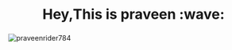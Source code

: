 <h1 align="center">Hey,This is praveen :wave:</h1>
<h3 align="center"></h3>
<img  margin="30px"src="https://github-readme-streak-stats.herokuapp.com/?user=praveenrider784&theme=dark" alt="praveenrider784" />






